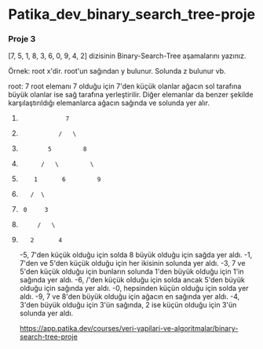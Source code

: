 # Patika_dev_binary_search_tree-proje

### Proje 3
[7, 5, 1, 8, 3, 6, 0, 9, 4, 2] dizisinin Binary-Search-Tree aşamalarını yazınız.

Örnek: root x'dir. root'un sağından y bulunur. Solunda z bulunur vb.

root: 7
root elemanı 7 olduğu için 7'den küçük olanlar ağacın sol tarafına büyük olanlar ise sağ tarafına yerleştirilir. Diğer elemanlar da benzer şekilde karşılaştırıldığı elemanlarca ağacın sağında ve solunda yer alır.
1.                  7
2.                /   \
3.             5         8
4.           /   \         \
5.         1       6         9
6.        /  \ 
7.      0     3
8.          /   \
9.        2       4
    
    -5, 7'den küçük olduğu için solda 8 büyük olduğu için sağda yer aldı.
    -1, 7'den ve 5'den küçük olduğu için her ikisinin solunda yer aldı.
    -3, 7 ve 5'den küçük olduğu için bunların solunda 1'den büyük olduğu için 1'in sağında yer aldı.
    -6, /'den küçük olduğu için solda ancak 5'den büyük olduğu için sağında yer aldı.
    -0, hepsinden küçün olduğu için solda yer aldı.
    -9, 7 ve 8'den büyük olduğu için ağacın en sağında yer aldı.
    -4, 3'den büyük olduğu için 3'ün sağında, 2 ise küçün olduğu için 3'ün solunda yer aldı.
    
    
    https://app.patika.dev/courses/veri-yapilari-ve-algoritmalar/binary-search-tree-proje
